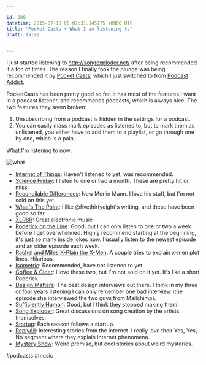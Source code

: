 ```yaml
---

id: 399
datetime: 2015-07-18 00:07:31.145175 +0000 UTC
title: "Pocket Casts + What I am listening to"
draft: false


---
```


I just started listening to http://songexploder.net/ after being recommended it a ton of times. The reason I finally took the plunge was being recommended it by [Pocket Casts](http://www.shiftyjelly.com/pocketcasts), which I just switched to from [Podcast Addict](https://play.google.com/store/apps/details?id=com.bambuna.podcastaddict&hl=en).

PocketCasts has been pretty good so far. It has most of the features I want in a podcast listener, and recommends podcasts, which is always nice. The two features they seem broken:

 1. Unsubscribing from a podcast is hidden in the settings for a podcast.
 2. You can easily mass mark episodes as listened to, but to mark them as unlistened, you either have to add them to a playlist, or go through one by one, which is a pain.

What I'm listening to now:

![what](https://s3.amazonaws.com/f.cl.ly/items/3o2p1B3r1N3Z2J0F431x/20150717232141.png)

 - [Internet of Things](http://iotpodcast.com/): Haven't listened to yet, was recommended.
 - [Science Friday](http://www.sciencefriday.com/): I listen to one or two a month. These are pretty hit or miss.
 - [Reconcilable Differences](http://www.relay.fm/rd/): New Merlin Mann. I love his stuff, but I'm not sold on this yet.
 - [What's The Point](http://fivethirtyeight.com/datalab/introducing-fivethirtyeight-newest-podcast-whats-the-point/): I like @fivethirtyeight's writing, and these have been good so far.
 - [XLR8R](http://www.xlr8r.com/podcasts/): Great electronic music
 - [Roderick on the Line](http://www.merlinmann.com/roderick/): Good, but I can only listen to one or two a week before I get overwhelmed. Highly recommend starting at the beginning, it's just so many inside jokes now. I usually listen to the newest episode and an older episode each week.
 - [Rachel and Miles X-Plain the X-Men](http://www.rachelandmiles.com/xmen/): A couple tries to explain x-men plot lines. Hilarious.
 - [Isometric](https://www.relay.fm/isometric): Recommended, have not listened to yet.
 - [Coffee & Cider](http://www.esn.fm/coffeecider/): I love these two, but I'm not sold on it yet. It's like a short Roderick.
 - [Design Matters](http://www.debbiemillman.com/designmatters/): The best design interviews out there. I think in my three or four years listening I can only remember one bad interview (the episode she interviewed the two guys from Mailchimp).
 - [Sufficiently Human](http://sufficientlyhuman.com/): Good, but I think they stopped making them.
 - [Song Exploder](http://songexploder.net/): Great discussions on song creation by the artists themselves.
 - [Startup](https://gimletmedia.com/show/startup/): Each season follows a startup.
 - [ReplyAll](https://gimletmedia.com/show/reply-all/): Interesting stories from the internet. I really love their Yes, Yes, No segment where they explain internet phenomena.
 - [Mystery Show](https://gimletmedia.com/show/mystery-show/): Weird premise, but cool stories about weird mysteries.

#podcasts #music
